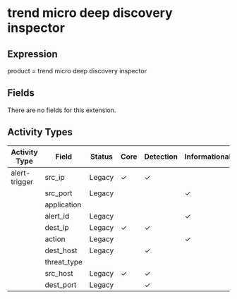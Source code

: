 trend micro deep discovery inspector
====================================

Expression
----------

product = trend micro deep discovery inspector

Fields
------

There are no fields for this extension.

Activity Types
--------------

| Activity Type | Field       | Status | Core     | Detection | Informational |
| ------------- | ----------- | ------ | -------- | --------- | ------------- |
| alert-trigger | src_ip      | Legacy | &#10003; | &#10003;  |               |
|               | src_port    | Legacy |          |           | &#10003;      |
|               | application |        |          |           |               |
|               | alert_id    | Legacy |          |           | &#10003;      |
|               | dest_ip     | Legacy | &#10003; | &#10003;  |               |
|               | action      | Legacy |          |           | &#10003;      |
|               | dest_host   | Legacy |          | &#10003;  |               |
|               | threat_type |        |          |           |               |
|               | src_host    | Legacy | &#10003; | &#10003;  |               |
|               | dest_port   | Legacy |          | &#10003;  |               |

